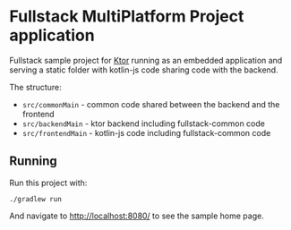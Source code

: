 # Fullstack MultiPlatform Project application

Fullstack sample project for [Ktor](https://ktor.io) running as an embedded application and serving
a static folder with kotlin-js code sharing code with the backend.

The structure:
* `src/commonMain` - common code shared between the backend and the frontend
* `src/backendMain` - ktor backend including fullstack-common code
* `src/frontendMain` - kotlin-js code including fullstack-common code

## Running

Run this project with:

```
./gradlew run
```

And navigate to [http://localhost:8080/](http://localhost:8080/) to see the sample home page.
